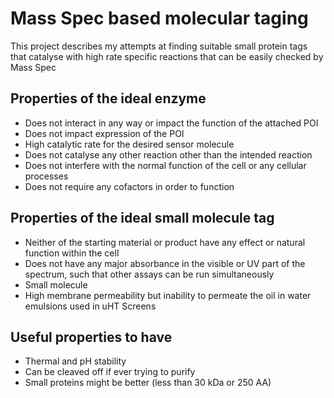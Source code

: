 # Mass Spec based molecular taging

This project describes my attempts at finding suitable small protein tags that catalyse with high rate specific reactions that can be easily checked by Mass Spec

## Properties of the ideal enzyme
 - Does not interact in any way or impact the function of the attached POI
 - Does not impact expression of the POI
 - High catalytic rate for the desired sensor molecule
 - Does not catalyse any other reaction other than the intended reaction
 - Does not interfere with the normal function of the cell or any cellular processes
 - Does not require any cofactors in order to function

## Properties of the ideal small molecule tag
 - Neither of the starting material or product have any effect or natural function within the cell
 - Does not have any major absorbance in the visible or UV part of the spectrum, such that other assays can be run simultaneously
 - Small molecule
 - High membrane permeability but inability to permeate the oil in water emulsions used in uHT Screens

## Useful properties to have
 - Thermal and pH stability
 - Can be cleaved off if ever trying to purify
 - Small proteins might be better (less than 30 kDa or 250 AA)

